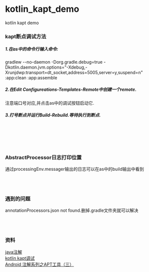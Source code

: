 # kotlin_kapt_demo
kotlin kapt demo

### kapt断点调试方法 
##### 1.在as中的命令行输入命令:

gradlew --no-daemon -Dorg.gradle.debug=true -Dkotlin.daemon.jvm.options="-Xdebug,-Xrunjdwp:transport=dt_socket,address=5005,server=y,suspend=n" :app:clean :app:assemble

##### 2.在Edit Configureations-Templates-Remote中创建一个remote.  

注意端口号对应,并点击as中的调试按钮启动它.  

##### 3.打号断点并运行Build-Rebuild.等待执行到断点.  
<br>
<br>
<br>
<br>

### AbstractProcessor日志打印位置
通过processingEnv.messager输出的日志可以在as中的build输出中看到
<br>
<br>
<br>
<br>

### 遇到的问题 
annotationProcessors.json not found.删掉.gradle文件夹就可以解决
<br>
<br>
<br>
<br>

### 资料

[java注解](https://juejin.cn/post/6844903477907324935#heading-6)<br>
[kotlin kapt调试](og.csdn.net/xx326664162/article/details/91456018)  
[Android 注解系列之APT工具（三）](https://juejin.cn/post/6844903701283340301#heading-7)
